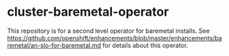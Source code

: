 # cluster-baremetal-operator
This repository is for a second level operator for baremetal installs. 
See https://github.com/openshift/enhancements/blob/master/enhancements/baremetal/an-slo-for-baremetal.md for details about this operator.
